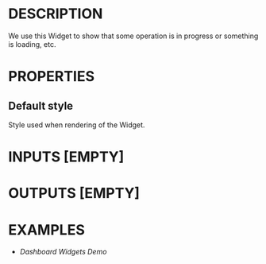 # DESCRIPTION

We use this Widget to show that some operation is in progress or something is loading, etc.

# PROPERTIES

## Default style

Style used when rendering of the Widget.

# INPUTS [EMPTY]

# OUTPUTS [EMPTY]

# EXAMPLES

* _Dashboard Widgets Demo_

